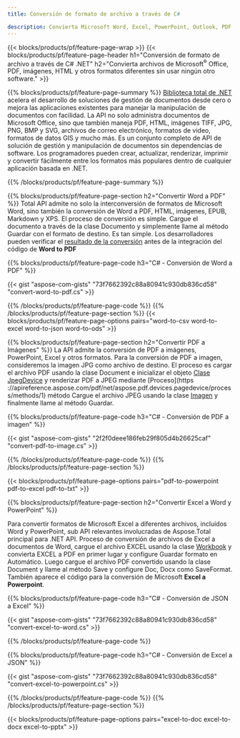 ```yaml
---
title: Conversión de formato de archivo a través de C# 

description: Convierta Microsoft Word, Excel, PowerPoint, Outlook, PDF, HTML, imágenes 3D, diagramas, formatos de video y muchos otros archivos populares con solo unas pocas líneas de código C#.
---
```


{{< blocks/products/pf/feature-page-wrap >}}
{{< blocks/products/pf/feature-page-header h1="Conversión de formato de archivo a través de C# .NET" h2="Convierta archivos de Microsoft<sup>&reg;</sup> Office, PDF, imágenes, HTML y otros formatos diferentes sin usar ningún otro software." >}}

{{% blocks/products/pf/feature-page-summary %}}
[Biblioteca total de .NET](https://products.aspose.com/total/net/) acelera el desarrollo de soluciones de gestión de documentos desde cero o mejora las aplicaciones existentes para manejar la manipulación de documentos con facilidad. La API no solo administra documentos de Microsoft Office, sino que también maneja PDF, HTML, imágenes TIFF, JPG, PNG, BMP y SVG, archivos de correo electrónico, formatos de video, formatos de datos GIS y mucho más. Es un conjunto completo de API de solución de gestión y manipulación de documentos sin dependencias de software. Los programadores pueden crear, actualizar, renderizar, imprimir y convertir fácilmente entre los formatos más populares dentro de cualquier aplicación basada en .NET.

{{% /blocks/products/pf/feature-page-summary  %}}

{{% blocks/products/pf/feature-page-section  h2="Convertir Word a PDF" %}}
Total API admite no solo la interconversión de formatos de Microsoft Word, sino también la conversión de Word a PDF, HTML, imágenes, EPUB, Markdown y XPS. El proceso de conversión es simple. Cargue el documento a través de la clase Documento y simplemente llame al método Guardar con el formato de destino. Es tan simple. Los desarrolladores pueden verificar el [resultado de la conversión](https://products.aspose.com/words/net/conversion/word-to-pdf/) antes de la integración del código de **Word to PDF**


{{% blocks/products/pf/feature-page-code h3="C# - Conversión de Word a PDF" %}}

{{< gist "aspose-com-gists" "73f7662392c88a80941c930db836cd58" "convert-word-to-pdf.cs" >}}

{{% /blocks/products/pf/feature-page-code  %}}
{{% /blocks/products/pf/feature-page-section %}}
{{< blocks/products/pf/feature-page-options pairs="word-to-csv word-to-excel word-to-json word-to-ods" >}}


{{% blocks/products/pf/feature-page-section  h2="Convertir PDF a Imágenes" %}}
La API admite la conversión de PDF a imágenes, PowerPoint, Excel y otros formatos. Para la conversión de PDF a imagen, consideremos la imagen JPG como archivo de destino. El proceso es cargar el archivo PDF usando la clase Document e inicializar el objeto [Clase JpegDevice](https://reference.aspose.com/pdf/net/aspose.pdf.devices/jpegdevice) y renderizar PDF a JPEG mediante [Proceso](https ://apireference.aspose.com/pdf/net/aspose.pdf.devices.pagedevice/process/methods/1) método
Cargue el archivo JPEG usando la clase [Imagen](https://reference.aspose.com/imaging/net/aspose.imaging/image) y finalmente llame al método Guardar.

{{% blocks/products/pf/feature-page-code h3="C# - Conversión de PDF a imagen" %}}

{{< gist "aspose-com-gists" "2f2f0deee186feb29f805d4b26625caf" "convert-pdf-to-image.cs" >}}


{{% /blocks/products/pf/feature-page-code  %}}
{{% /blocks/products/pf/feature-page-section %}}

{{< blocks/products/pf/feature-page-options pairs="pdf-to-powerpoint pdf-to-excel pdf-to-txt" >}}

{{% blocks/products/pf/feature-page-section  h2="Convertir Excel a Word y PowerPoint" %}}

Para convertir formatos de Microsoft Excel a diferentes archivos, incluidos Word y PowerPoint, sub API relevantes involucradas de Aspose.Total principal para .NET API. Proceso de conversión de archivos de Excel a documentos de Word, cargue el archivo EXCEL usando la clase [Workbook](https://reference.aspose.com/cells/net/aspose.cells/workbook) y convierta EXCEL a PDF en primer lugar y configure Guardar formato en Automático. Luego cargue el archivo PDF convertido usando la clase Document y llame al método Save y configure Doc, Docx como SaveFormat. También aparece el código para la conversión de Microsoft **Excel a Powerpoint**.

{{% blocks/products/pf/feature-page-code h3="C# - Conversión de JSON a Excel" %}}

{{< gist "aspose-com-gists" "73f7662392c88a80941c930db836cd58" "convert-excel-to-word.cs" >}}

{{% /blocks/products/pf/feature-page-code %}}

{{% blocks/products/pf/feature-page-code h3="C# - Conversión de Excel a JSON" %}}

{{< gist "aspose-com-gists" "73f7662392c88a80941c930db836cd58" "convert-excel-to-powerpoint.cs" >}}

{{% /blocks/products/pf/feature-page-code %}}
{{% /blocks/products/pf/feature-page-section %}}

{{< blocks/products/pf/feature-page-options pairs="excel-to-doc excel-to-docx excel-to-pptx" >}}